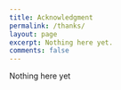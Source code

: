 ```yaml
---
title: Acknowledgment
permalink: /thanks/
layout: page
excerpt: Nothing here yet.
comments: false
---
```


Nothing here yet
